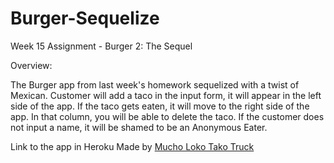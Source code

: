 # Burger-Sequelize
Week 15 Assignment - Burger 2: The Sequel

Overview:

The Burger app from last week's homework sequelized with a twist of Mexican.
Customer will add a taco in the input form, it will appear in the left side of the app.  If the taco gets eaten, it will move to the right side of the app.  In that column, you will be able to delete the taco.  If the customer does not input a name, it will be shamed to be an Anonymous Eater.

Link to the app in Heroku Made by <a href="https://safe-gorge-66283.herokuapp.com/">Mucho Loko Tako Truck</a>


